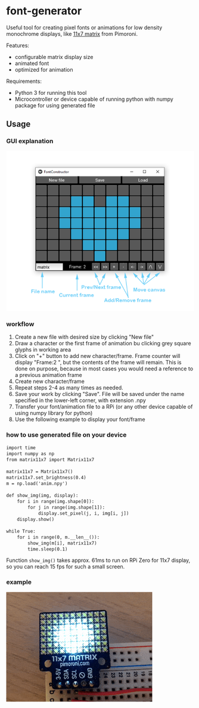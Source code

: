 # font-generator
Useful tool for creating pixel fonts or animations for low density monochrome displays, like 
[11x7 matrix](https://shop.pimoroni.com/products/11x7-led-matrix-breakout) 
from Pimoroni.

Features:
- configurable matrix display size
- animated font
- optimized for animation

Requirements:
- Python 3 for running this tool
- Microcontroller or device capable of running python with numpy package for using generated file

## Usage

### GUI explanation
![Gui layout](img/layout.png "Gui layout")

### workflow
1. Create a new file with desired size by clicking "New file"
1. Draw a character or the first frame of animation bu clicking grey square glyphs in working area 
1. Click on "+" button to add new character/frame. Frame counter will display "Frame:2 ", but the contents of the 
frame will remain. This is done on purpose, because in most cases you would need a reference to a previous 
animation frame
1. Create new character/frame
1. Repeat steps 2-4 as many times as needed.
1. Save your work by clicking "Save". File will be saved under the name specified in the lower-left corner, with
extension .npy
1. Transfer your font/animation file to a RPi (or any other device capable of using numpy library for python)
1. Use the following example to display your font/frame

### how to use generated file on your device
```
import time
import numpy as np
from matrix11x7 import Matrix11x7

matrix11x7 = Matrix11x7()
matrix11x7.set_brightness(0.4)
m = np.load('anim.npy')

def show_img(img, display):
    for i in range(img.shape[0]):
        for j in range(img.shape[1]):
            display.set_pixel(j, i, img[i, j])
    display.show()

while True:
    for i in range(0, m.__len__()):
        show_img(m[i], matrix11x7)
        time.sleep(0.1)
```
Function `show_img()` takes approx. 61ms to run on RPi Zero for 11x7 display, so you can reach 15 fps for such a 
small screen.

### example
![Example animation](img/demo.gif "Example")
